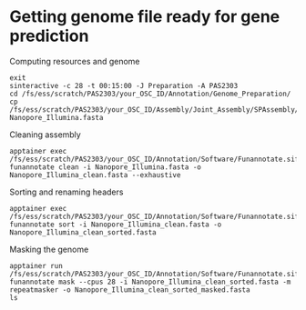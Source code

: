 # Getting genome file ready for gene prediction

Computing resources and genome
```
exit
sinteractive -c 28 -t 00:15:00 -J Preparation -A PAS2303
cd /fs/ess/scratch/PAS2303/your_OSC_ID/Annotation/Genome_Preparation/
cp /fs/ess/scratch/PAS2303/your_OSC_ID/Assembly/Joint_Assembly/SPAssembly/scaffolds.fasta Nanopore_Illumina.fasta
```

Cleaning assembly
```
apptainer exec /fs/ess/scratch/PAS2303/your_OSC_ID/Annotation/Software/Funannotate.sif funannotate clean -i Nanopore_Illumina.fasta -o Nanopore_Illumina_clean.fasta --exhaustive
```

Sorting and renaming headers
```
apptainer exec /fs/ess/scratch/PAS2303/your_OSC_ID/Annotation/Software/Funannotate.sif funannotate sort -i Nanopore_Illumina_clean.fasta -o Nanopore_Illumina_clean_sorted.fasta
```

Masking the genome
```
apptainer run /fs/ess/scratch/PAS2303/your_OSC_ID/Annotation/Software/Funannotate.sif funannotate mask --cpus 28 -i Nanopore_Illumina_clean_sorted.fasta -m repeatmasker -o Nanopore_Illumina_clean_sorted_masked.fasta
ls
```

